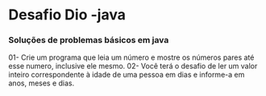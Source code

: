 # Desafio Dio -java
### Soluções de problemas básicos em java

01- Crie um programa que leia um número e mostre os números pares até esse numero, inclusive ele mesmo.
02- Você terá o desafio de ler um valor inteiro correspondente à idade de uma pessoa em dias e informe-a em anos, meses e dias.

